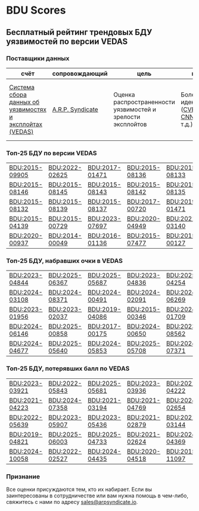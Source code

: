 
# BDU Scores
## Бесплатный рейтинг трендовых БДУ уязвимостей по версии VEDAS

### Поставщики данных
| счёт | cопровождающий | цель | покрытие | определение | частота |
| ----- | ---------- | ------- | -------- | ----------- | --------- |
| [Система сбора данных об уязвимостях и эксплойтах (VEDAS)](https://vedas.arpsyndicate.io) | [A.R.P. Syndicate](https://www.arpsyndicate.io) | Оценка распространенности уязвимостей и зрелости эксплойтов | Более 50 идентификаторов ([CVE](https://github.com/ARPSyndicate/cve-scores), [EUVD](https://github.com/ARPSyndicate/euvd-scores), [CNNVD](https://github.com/ARPSyndicate/cnnvd-scores), [BDU](https://github.com/ARPSyndicate/bdu-scores) и т.д.) | Аналитические данные с открытым исходным кодом (OSINT), полученные от [Exploit Observer](https://www.exploit.observer) | 6-8 часов |



<h3>Топ-25 БДУ по версии VEDAS</h3>

<table>
  <tr>
    <td><a href='https://vedas.arpsyndicate.io/?vuln=BDU:2015-09905'>BDU:2015-09905</a></td>
    <td><a href='https://vedas.arpsyndicate.io/?vuln=BDU:2022-02625'>BDU:2022-02625</a></td>
    <td><a href='https://vedas.arpsyndicate.io/?vuln=BDU:2017-01471'>BDU:2017-01471</a></td>
    <td><a href='https://vedas.arpsyndicate.io/?vuln=BDU:2015-08136'>BDU:2015-08136</a></td>
    <td><a href='https://vedas.arpsyndicate.io/?vuln=BDU:2015-08133'>BDU:2015-08133</a></td>
  </tr>
  <tr>
    <td><a href='https://vedas.arpsyndicate.io/?vuln=BDU:2015-08146'>BDU:2015-08146</a></td>
    <td><a href='https://vedas.arpsyndicate.io/?vuln=BDU:2015-08145'>BDU:2015-08145</a></td>
    <td><a href='https://vedas.arpsyndicate.io/?vuln=BDU:2015-08143'>BDU:2015-08143</a></td>
    <td><a href='https://vedas.arpsyndicate.io/?vuln=BDU:2015-08142'>BDU:2015-08142</a></td>
    <td><a href='https://vedas.arpsyndicate.io/?vuln=BDU:2015-08135'>BDU:2015-08135</a></td>
  </tr>
  <tr>
    <td><a href='https://vedas.arpsyndicate.io/?vuln=BDU:2015-08132'>BDU:2015-08132</a></td>
    <td><a href='https://vedas.arpsyndicate.io/?vuln=BDU:2015-08139'>BDU:2015-08139</a></td>
    <td><a href='https://vedas.arpsyndicate.io/?vuln=BDU:2015-08137'>BDU:2015-08137</a></td>
    <td><a href='https://vedas.arpsyndicate.io/?vuln=BDU:2017-00720'>BDU:2017-00720</a></td>
    <td><a href='https://vedas.arpsyndicate.io/?vuln=BDU:2019-01471'>BDU:2019-01471</a></td>
  </tr>
  <tr>
    <td><a href='https://vedas.arpsyndicate.io/?vuln=BDU:2015-04139'>BDU:2015-04139</a></td>
    <td><a href='https://vedas.arpsyndicate.io/?vuln=BDU:2015-00729'>BDU:2015-00729</a></td>
    <td><a href='https://vedas.arpsyndicate.io/?vuln=BDU:2023-07697'>BDU:2023-07697</a></td>
    <td><a href='https://vedas.arpsyndicate.io/?vuln=BDU:2020-04949'>BDU:2020-04949</a></td>
    <td><a href='https://vedas.arpsyndicate.io/?vuln=BDU:2021-03140'>BDU:2021-03140</a></td>
  </tr>
  <tr>
    <td><a href='https://vedas.arpsyndicate.io/?vuln=BDU:2020-00937'>BDU:2020-00937</a></td>
    <td><a href='https://vedas.arpsyndicate.io/?vuln=BDU:2014-00049'>BDU:2014-00049</a></td>
    <td><a href='https://vedas.arpsyndicate.io/?vuln=BDU:2016-01136'>BDU:2016-01136</a></td>
    <td><a href='https://vedas.arpsyndicate.io/?vuln=BDU:2015-07477'>BDU:2015-07477</a></td>
    <td><a href='https://vedas.arpsyndicate.io/?vuln=BDU:2015-00127'>BDU:2015-00127</a></td>
  </tr>
</table>


<h3>Топ-25 БДУ, набравших очки в VEDAS</h3>

<table>
  <tr>
    <td><a href='https://vedas.arpsyndicate.io/?vuln=BDU:2023-04844'>BDU:2023-04844</a></td>
    <td><a href='https://vedas.arpsyndicate.io/?vuln=BDU:2025-06367'>BDU:2025-06367</a></td>
    <td><a href='https://vedas.arpsyndicate.io/?vuln=BDU:2025-05687'>BDU:2025-05687</a></td>
    <td><a href='https://vedas.arpsyndicate.io/?vuln=BDU:2023-04836'>BDU:2023-04836</a></td>
    <td><a href='https://vedas.arpsyndicate.io/?vuln=BDU:2025-04254'>BDU:2025-04254</a></td>
  </tr>
  <tr>
    <td><a href='https://vedas.arpsyndicate.io/?vuln=BDU:2024-03108'>BDU:2024-03108</a></td>
    <td><a href='https://vedas.arpsyndicate.io/?vuln=BDU:2024-08371'>BDU:2024-08371</a></td>
    <td><a href='https://vedas.arpsyndicate.io/?vuln=BDU:2024-00491'>BDU:2024-00491</a></td>
    <td><a href='https://vedas.arpsyndicate.io/?vuln=BDU:2024-02091'>BDU:2024-02091</a></td>
    <td><a href='https://vedas.arpsyndicate.io/?vuln=BDU:2024-06269'>BDU:2024-06269</a></td>
  </tr>
  <tr>
    <td><a href='https://vedas.arpsyndicate.io/?vuln=BDU:2023-01956'>BDU:2023-01956</a></td>
    <td><a href='https://vedas.arpsyndicate.io/?vuln=BDU:2023-02037'>BDU:2023-02037</a></td>
    <td><a href='https://vedas.arpsyndicate.io/?vuln=BDU:2019-04086'>BDU:2019-04086</a></td>
    <td><a href='https://vedas.arpsyndicate.io/?vuln=BDU:2015-00346'>BDU:2015-00346</a></td>
    <td><a href='https://vedas.arpsyndicate.io/?vuln=BDU:2024-01709'>BDU:2024-01709</a></td>
  </tr>
  <tr>
    <td><a href='https://vedas.arpsyndicate.io/?vuln=BDU:2024-06146'>BDU:2024-06146</a></td>
    <td><a href='https://vedas.arpsyndicate.io/?vuln=BDU:2025-00858'>BDU:2025-00858</a></td>
    <td><a href='https://vedas.arpsyndicate.io/?vuln=BDU:2017-00175'>BDU:2017-00175</a></td>
    <td><a href='https://vedas.arpsyndicate.io/?vuln=BDU:2024-00650'>BDU:2024-00650</a></td>
    <td><a href='https://vedas.arpsyndicate.io/?vuln=BDU:2023-08562'>BDU:2023-08562</a></td>
  </tr>
  <tr>
    <td><a href='https://vedas.arpsyndicate.io/?vuln=BDU:2024-04677'>BDU:2024-04677</a></td>
    <td><a href='https://vedas.arpsyndicate.io/?vuln=BDU:2025-05640'>BDU:2025-05640</a></td>
    <td><a href='https://vedas.arpsyndicate.io/?vuln=BDU:2024-05853'>BDU:2024-05853</a></td>
    <td><a href='https://vedas.arpsyndicate.io/?vuln=BDU:2025-05708'>BDU:2025-05708</a></td>
    <td><a href='https://vedas.arpsyndicate.io/?vuln=BDU:2024-07371'>BDU:2024-07371</a></td>
  </tr>
</table>


<h3>Топ-25 БДУ, потерявших балл по VEDAS</h3>

<table>
  <tr>
    <td><a href='https://vedas.arpsyndicate.io/?vuln=BDU:2023-03921'>BDU:2023-03921</a></td>
    <td><a href='https://vedas.arpsyndicate.io/?vuln=BDU:2022-05843'>BDU:2022-05843</a></td>
    <td><a href='https://vedas.arpsyndicate.io/?vuln=BDU:2025-05681'>BDU:2025-05681</a></td>
    <td><a href='https://vedas.arpsyndicate.io/?vuln=BDU:2023-03936'>BDU:2023-03936</a></td>
    <td><a href='https://vedas.arpsyndicate.io/?vuln=BDU:2021-04222'>BDU:2021-04222</a></td>
  </tr>
  <tr>
    <td><a href='https://vedas.arpsyndicate.io/?vuln=BDU:2021-04223'>BDU:2021-04223</a></td>
    <td><a href='https://vedas.arpsyndicate.io/?vuln=BDU:2024-07358'>BDU:2024-07358</a></td>
    <td><a href='https://vedas.arpsyndicate.io/?vuln=BDU:2021-03194'>BDU:2021-03194</a></td>
    <td><a href='https://vedas.arpsyndicate.io/?vuln=BDU:2021-04769'>BDU:2021-04769</a></td>
    <td><a href='https://vedas.arpsyndicate.io/?vuln=BDU:2024-02654'>BDU:2024-02654</a></td>
  </tr>
  <tr>
    <td><a href='https://vedas.arpsyndicate.io/?vuln=BDU:2022-05639'>BDU:2022-05639</a></td>
    <td><a href='https://vedas.arpsyndicate.io/?vuln=BDU:2023-05907'>BDU:2023-05907</a></td>
    <td><a href='https://vedas.arpsyndicate.io/?vuln=BDU:2023-05436'>BDU:2023-05436</a></td>
    <td><a href='https://vedas.arpsyndicate.io/?vuln=BDU:2021-02879'>BDU:2021-02879</a></td>
    <td><a href='https://vedas.arpsyndicate.io/?vuln=BDU:2021-03144'>BDU:2021-03144</a></td>
  </tr>
  <tr>
    <td><a href='https://vedas.arpsyndicate.io/?vuln=BDU:2019-04821'>BDU:2019-04821</a></td>
    <td><a href='https://vedas.arpsyndicate.io/?vuln=BDU:2025-06003'>BDU:2025-06003</a></td>
    <td><a href='https://vedas.arpsyndicate.io/?vuln=BDU:2025-04733'>BDU:2025-04733</a></td>
    <td><a href='https://vedas.arpsyndicate.io/?vuln=BDU:2021-02624'>BDU:2021-02624</a></td>
    <td><a href='https://vedas.arpsyndicate.io/?vuln=BDU:2024-04369'>BDU:2024-04369</a></td>
  </tr>
  <tr>
    <td><a href='https://vedas.arpsyndicate.io/?vuln=BDU:2024-10058'>BDU:2024-10058</a></td>
    <td><a href='https://vedas.arpsyndicate.io/?vuln=BDU:2022-02527'>BDU:2022-02527</a></td>
    <td><a href='https://vedas.arpsyndicate.io/?vuln=BDU:2024-04435'>BDU:2024-04435</a></td>
    <td><a href='https://vedas.arpsyndicate.io/?vuln=BDU:2020-04518'>BDU:2020-04518</a></td>
    <td><a href='https://vedas.arpsyndicate.io/?vuln=BDU:2015-11097'>BDU:2015-11097</a></td>
  </tr>
</table>


### Признание
Все оценки присуждаются тем, кто их набирает.
Если вы заинтересованы в сотрудничестве или вам нужна помощь в чем-либо, свяжитесь с нами по адресу [sales@arpsyndicate.io](mailto:sales@arpsyndicate.io).

